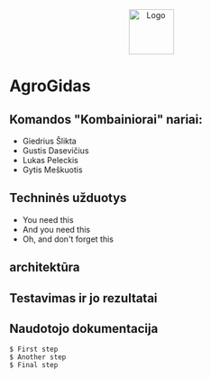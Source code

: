 <div align="center">
    <img src="images/logo.png" alt="Logo" width="80" height="80">

</div>

# AgroGidas


## Komandos "Kombainiorai" nariai:

* Giedrius Šlikta
* Gustis Dasevičius
* Lukas Peleckis
* Gytis Meškuotis

## Techninės užduotys

* You need this
* And you need this
* Oh, and don't forget this

## architektūra



## Testavimas ir jo rezultatai


## Naudotojo dokumentacija

```
$ First step
$ Another step
$ Final step
```
